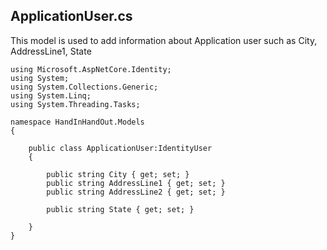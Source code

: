 ## ApplicationUser.cs

This model is used to add information about Application user such as City, AddressLine1, State

    using Microsoft.AspNetCore.Identity;
    using System;
    using System.Collections.Generic;
    using System.Linq;
    using System.Threading.Tasks;

    namespace HandInHandOut.Models
    {

        public class ApplicationUser:IdentityUser
        {

            public string City { get; set; }
            public string AddressLine1 { get; set; }
            public string AddressLine2 { get; set; }

            public string State { get; set; }

        }
    }

